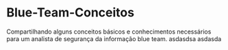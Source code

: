 # Blue-Team-Conceitos
Compartilhando alguns conceitos básicos e conhecimentos necessários para um analista de segurança da informação blue team.
asdasdsa
asdasda
